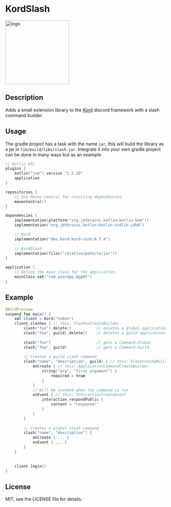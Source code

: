 # KordSlash 
<img src="https://i.imgur.com/as2Vqfa.png" width="200" height="200"  alt="logo"/>

## Description
Adds a small extension library to the [Kord](https://github.com/kordlib/kord) discord framework with  a slash command builder.

## Usage
The gradle project has a task with the name `jar`, this will build the library as a jar in `lib/build/libs/slash.jar`. Integrate it into your own gradle project can be done in many ways but as an example: 

```kotlin
// Kotlin DSL
plugins {
    kotlin("jvm") version "1.5.20"
    application
}

repositories {
    // Use Maven Central for resolving dependencies.
    mavenCentral()
}

dependencies {
    implementation(platform("org.jetbrains.kotlin:kotlin-bom"))
    implementation("org.jetbrains.kotlin:kotlin-stdlib-jdk8")

    // Kord
    implementation("dev.kord:kord-core:0.7.4")
    
    // KordSlash
    implementation(files("relative/path/to/jar"))
}

application {
    // Define the main class for the application.
    mainClass.set("com.yourapp.AppKt")
}
```

## Example
```kotlin
@KordPreview
suspend fun main() {
    val client = Kord("token")
    client.slashes { // this: SlashesCreateBuilder
        slash("foo").delete()           // deletes a global application command named foo
        slash("foo", guild).delete()    // deletes a guild application command
        
        slash("foo")                    // gets a Command.Global
        slash("foo", guild)             // gets a Command.Guild
        
        // Creates a guild slash command
        slash("name", "description", guild) { // this: SlashCreateBuilder
            onCreate { // this: ApplicationCommandCreateBuilder
                string("arg", "first argument") {
                    required = true
                }
            }
            // Will be invoked when the command is run
            onEvent { // this: InteractionCreateEvent
                interaction.respondPublic {
                    content = "response!"
                }
            }
        }
        
        // Creates a global slash command
        slash("name", "description") {
            onCreate { ... }
            onEvent { ... }
        }
    }
    
    
    client.login()
}
```

## License
MIT, see the LICENSE file for details.